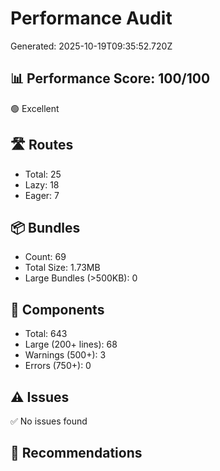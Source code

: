 # Performance Audit
Generated: 2025-10-19T09:35:52.720Z

## 📊 Performance Score: 100/100
🟢 Excellent

## 🛣️ Routes
- Total: 25
- Lazy: 18
- Eager: 7

## 📦 Bundles
- Count: 69
- Total Size: 1.73MB
- Large Bundles (>500KB): 0

## 🧩 Components
- Total: 643
- Large (200+ lines): 68
- Warnings (500+): 3
- Errors (750+): 0

## ⚠️ Issues
✅ No issues found

## 📝 Recommendations




